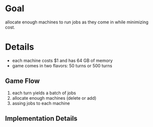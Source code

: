# Goal 
allocate enough machines to run jobs as they come in while minimizing cost.

# Details
* each machine costs $1 and has 64 GB of memory
* game comes in two flavors: 50 turns or 500 turns

## Game Flow
1. each turn yields a batch of jobs
2. allocate enough machines (delete or add)
3. assing jobs to each machine

## Implementation Details


